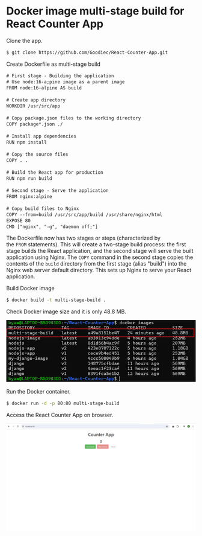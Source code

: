# Docker image multi-stage build for React Counter App

Clone the app.

```bash
$ git clone https://github.com/Goodiec/React-Counter-App.git
```

Create Dockerfile as multi-stage build

```docker
# First stage - Building the application
# Use node:16-a;pine image as a parent image
FROM node:16-alpine AS build

# Create app directory
WORKDIR /usr/src/app

# Copy package.json files to the working directory
COPY package*.json ./

# Install app dependencies
RUN npm install

# Copy the source files
COPY . .

# Build the React app for production
RUN npm run build

# Second stage - Serve the application
FROM nginx:alpine

# Copy build files to Nginx
COPY --from=build /usr/src/app/build /usr/share/nginx/html
EXPOSE 80
CMD ["nginx", "-g", "daemon off;"]
```

The Dockerfile now has two stages or steps (characterized by the `FROM` statements). This will create a two-stage build process: the first stage builds the React application, and the second stage will serve the built application using Nginx. The `COPY` command in the second stage copies the contents of the `build` directory from the first stage (alias "build") into the Nginx web server default directory. This sets up Nginx to serve your React application.

Build Docker image

```bash
$ docker build -t multi-stage-build .
```

Check Docker image size and it is only 48.8 MB.

![docker image size.png](images/docker_image_size.png)

Run the Docker container.

```bash
$ docker run -d -p 80:80 multi-stage-build

```

Access the React Counter App on browser.

![react-counter-app-ui.png](images/react-counter-app-ui.png)
